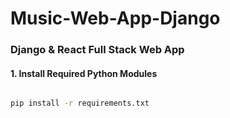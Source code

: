 # Music-Web-App-Django

### Django & React Full Stack Web App

#### 1. Install Required Python Modules

```bash

pip install -r requirements.txt

```
